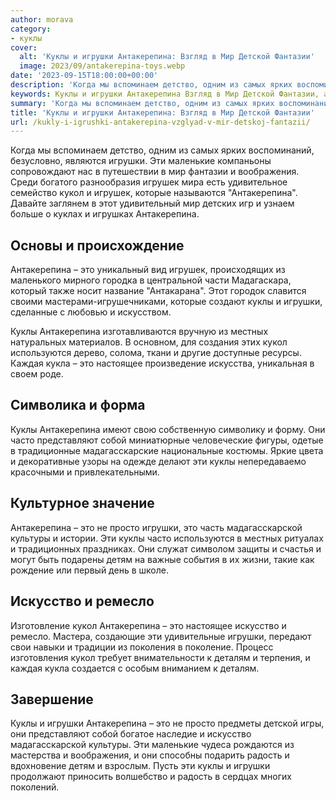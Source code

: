 ```yaml
---
author: morava
category:
- куклы
cover:
  alt: 'Куклы и игрушки Антакерепина: Взгляд в Мир Детской Фантазии'
  image: 2023/09/antakerepina-toys.webp
date: '2023-09-15T18:00:00+00:00'
description: 'Когда мы вспоминаем детство, одним из самых ярких воспоминаний, безусловно, являются игрушки. Эти маленькие компаньоны сопровождают нас в путешествии в...'
keywords: Куклы и игрушки Антакерепина Взгляд в Мир Детской Фантазии, антакерепина, куклы, игрушки, это, кукол, игрушек, искусство, маленькие, мир, воображения, которые, местных, используются, каждая, кукла
summary: 'Когда мы вспоминаем детство, одним из самых ярких воспоминаний, безусловно, являются игрушки. Эти маленькие компаньоны сопровождают нас в путешествии в...'
title: 'Куклы и игрушки Антакерепина: Взгляд в Мир Детской Фантазии'
url: /kukly-i-igrushki-antakerepina-vzglyad-v-mir-detskoj-fantazii/
---
```


Когда мы вспоминаем детство, одним из самых ярких воспоминаний, безусловно, являются игрушки. Эти маленькие компаньоны сопровождают нас в путешествии в мир фантазии и воображения. Среди богатого разнообразия игрушек мира есть удивительное семейство кукол и игрушек, которые называются "Антакерепина". Давайте заглянем в этот удивительный мир детских игр и узнаем больше о куклах и игрушках Антакерепина.

## Основы и происхождение

Антакерепина – это уникальный вид игрушек, происходящих из маленького мирного городка в центральной части Мадагаскара, который также носит название "Антакарана". Этот городок славится своими мастерами-игрушечниками, которые создают куклы и игрушки, сделанные с любовью и искусством.

Куклы Антакерепина изготавливаются вручную из местных натуральных материалов. В основном, для создания этих кукол используются дерево, солома, ткани и другие доступные ресурсы. Каждая кукла – это настоящее произведение искусства, уникальная в своем роде.

## Символика и форма

Куклы Антакерепина имеют свою собственную символику и форму. Они часто представляют собой миниатюрные человеческие фигуры, одетые в традиционные мадагасскарские национальные костюмы. Яркие цвета и декоративные узоры на одежде делают эти куклы непередаваемо красочными и привлекательными.

## Культурное значение

Антакерепина – это не просто игрушки, это часть мадагасскарской культуры и истории. Эти куклы часто используются в местных ритуалах и традиционных праздниках. Они служат символом защиты и счастья и могут быть подарены детям на важные события в их жизни, такие как рождение или первый день в школе.

## Искусство и ремесло

Изготовление кукол Антакерепина – это настоящее искусство и ремесло. Мастера, создающие эти удивительные игрушки, передают свои навыки и традиции из поколения в поколение. Процесс изготовления кукол требует внимательности к деталям и терпения, и каждая кукла создается с особым вниманием к деталям.

## Завершение

Куклы и игрушки Антакерепина – это не просто предметы детской игры, они представляют собой богатое наследие и искусство мадагасскарской культуры. Эти маленькие чудеса рождаются из мастерства и воображения, и они способны подарить радость и вдохновение детям и взрослым. Пусть эти куклы и игрушки продолжают приносить волшебство и радость в сердцах многих поколений.